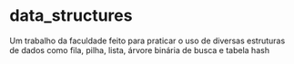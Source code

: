 # data_structures
 Um trabalho da faculdade feito para praticar o uso de diversas estruturas de dados como fila, pilha, lista, árvore binária de busca e tabela hash
